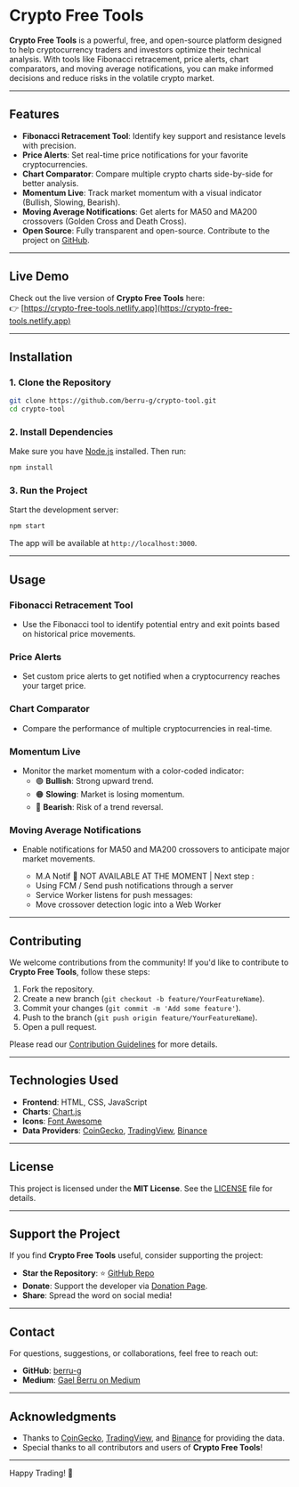 # Crypto Free Tools


**Crypto Free Tools** is a powerful, free, and open-source platform designed to help cryptocurrency traders and investors optimize their technical analysis. With tools like Fibonacci retracement, price alerts, chart comparators, and moving average notifications, you can make informed decisions and reduce risks in the volatile crypto market.

---

## Features

- **Fibonacci Retracement Tool**: Identify key support and resistance levels with precision.
- **Price Alerts**: Set real-time price notifications for your favorite cryptocurrencies.
- **Chart Comparator**: Compare multiple crypto charts side-by-side for better analysis.
- **Momentum Live**: Track market momentum with a visual indicator (Bullish, Slowing, Bearish).
- **Moving Average Notifications**: Get alerts for MA50 and MA200 crossovers (Golden Cross and Death Cross).
- **Open Source**: Fully transparent and open-source. Contribute to the project on [GitHub](https://github.com/berru-g/crypto-tool).

---

## Live Demo

Check out the live version of **Crypto Free Tools** here:  
👉 [https://crypto-free-tools.netlify.app](https://crypto-free-tools.netlify.app)

---

## Installation

### 1. Clone the Repository

```bash
git clone https://github.com/berru-g/crypto-tool.git
cd crypto-tool
```

### 2. Install Dependencies

Make sure you have [Node.js](https://nodejs.org/) installed. Then run:

```bash
npm install
```

### 3. Run the Project

Start the development server:

```bash
npm start
```

The app will be available at `http://localhost:3000`.

---

## Usage

### Fibonacci Retracement Tool
- Use the Fibonacci tool to identify potential entry and exit points based on historical price movements.

### Price Alerts
- Set custom price alerts to get notified when a cryptocurrency reaches your target price.

### Chart Comparator
- Compare the performance of multiple cryptocurrencies in real-time.

### Momentum Live
- Monitor the market momentum with a color-coded indicator:
  - 🟢 **Bullish**: Strong upward trend.
  - 🟠 **Slowing**: Market is losing momentum.
  - 🔴 **Bearish**: Risk of a trend reversal.

### Moving Average Notifications

- Enable notifications for MA50 and MA200 crossovers to anticipate major market movements.

  - M.A Notif 🔔  NOT AVAILABLE AT THE MOMENT | Next step :
  - Using FCM / Send push notifications through a server
  - Service Worker listens for push messages:
  - Move crossover detection logic into a Web Worker


---

## Contributing

We welcome contributions from the community! If you'd like to contribute to **Crypto Free Tools**, follow these steps:

1. Fork the repository.
2. Create a new branch (`git checkout -b feature/YourFeatureName`).
3. Commit your changes (`git commit -m 'Add some feature'`).
4. Push to the branch (`git push origin feature/YourFeatureName`).
5. Open a pull request.

Please read our [Contribution Guidelines](CONTRIBUTING.md) for more details.

---

## Technologies Used

- **Frontend**: HTML, CSS, JavaScript
- **Charts**: [Chart.js](https://www.chartjs.org/)
- **Icons**: [Font Awesome](https://fontawesome.com/)
- **Data Providers**: [CoinGecko](https://www.coingecko.com/), [TradingView](https://www.tradingview.com/), [Binance](https://www.binance.com/)

---

## License

This project is licensed under the **MIT License**. See the [LICENSE](LICENSE) file for details.

---

## Support the Project

If you find **Crypto Free Tools** useful, consider supporting the project:

- **Star the Repository**: ⭐ [GitHub Repo](https://github.com/berru-g/crypto-tool)
- **Donate**: Support the developer via [Donation Page](https://berru-g.github.io/berru-g/blog/donation.html).
- **Share**: Spread the word on social media!

---

## Contact

For questions, suggestions, or collaborations, feel free to reach out:

- **GitHub**: [berru-g](https://github.com/berru-g)
- **Medium**: [Gael Berru on Medium](https://medium.com/@gael-berru)

---

## Acknowledgments

- Thanks to [CoinGecko](https://www.coingecko.com/), [TradingView](https://www.tradingview.com/), and [Binance](https://www.binance.com/) for providing the data.
- Special thanks to all contributors and users of **Crypto Free Tools**!

---

Happy Trading! 🚀

